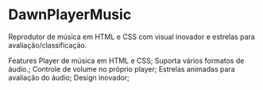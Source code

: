 # DawnPlayerMusic
Reprodutor de música em HTML e CSS com visual inovador e estrelas para avaliação/classificação.


Features
Player de música em HTML e CSS;
Suporta vários formatos de áudio.;
Controle de volume no próprio player;
Estrelas animadas para avaliação do áudio;
Design inovador;
